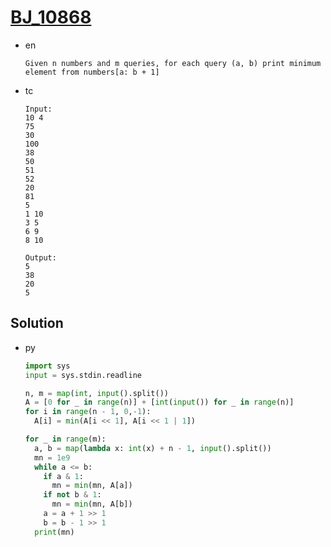 # [BJ_10868](https://acmicpc.net/problem/10868)

* en

  ```en
  Given n numbers and m queries, for each query (a, b) print minimum element from numbers[a: b + 1]
  ```

* tc

  ```tc
  Input:
  10 4
  75
  30
  100
  38
  50
  51
  52
  20
  81
  5
  1 10
  3 5
  6 9
  8 10

  Output:
  5
  38
  20
  5
  ```

## Solution

* py

  ```py
  import sys
  input = sys.stdin.readline

  n, m = map(int, input().split())
  A = [0 for _ in range(n)] + [int(input()) for _ in range(n)]
  for i in range(n - 1, 0,-1):
    A[i] = min(A[i << 1], A[i << 1 | 1])

  for _ in range(m):
    a, b = map(lambda x: int(x) + n - 1, input().split())
    mn = 1e9
    while a <= b:
      if a & 1:
        mn = min(mn, A[a])
      if not b & 1:
        mn = min(mn, A[b])
      a = a + 1 >> 1
      b = b - 1 >> 1
    print(mn)
  ```
